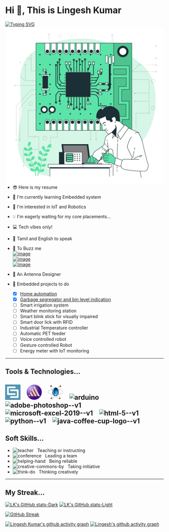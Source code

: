 # Hi 👋,  This is **Lingesh Kumar**

[![Typing SVG](https://readme-typing-svg.demolab.com?font=&size=14&pause=1000&color=FFFFFF&repeat=false&width=435&lines=Electronics+and+Communication+Engineering+Student)](https://git.io/typing-svg)
<img align="right" width="500" height="500" src="https://github.com/lingeshkumarkamaraj/lingeshkumarkamaraj/blob/main/printed-circuit-board-concept-illustration.png" alt="Electronics"/>

- 😎 Here is my resume
- 🛜 I'm currently learning Embedded system
- 🤖 I'm interested in IoT and Robotics
- 💡 I'm eagerly waiting for my core placements...
- 💻 Tech vibes only!
- 🔖 Tamil and English to speak
- 💬 To Buzz me <br>
   [ ![image](https://img.shields.io/badge/LinkedIn-0077B5?style=for-the-badge&logo=linkedin&logoColor=white)](www.linkedin.com/in/lingesh-kumar-kamaraj-49772327a)  <br> 
    [![image](https://img.shields.io/badge/Gmail-D14836?style=for-the-badge&logo=gmail&logoColor=white)](https://mail.google.com/mail/u/0/?tab=rm&ogbl#inbox?compose=GTvVlcSMVJLdNTQXlzLWKWBsJftjtGGNTDmdDwxTdcwRvfqgrHQCbCQjwvWxDvMpFZTFmmtvMWDNw)<br>
    [![image](https://img.shields.io/badge/Instagram-E4405F?style=for-the-badge&logo=instagram&logoColor=white)](https://www.instagram.com/this__is__lk?utm_source=qr)

- 📡 An Antenna Designer
- 🦾 Embedded projects to do 
    - [x] [Home automation](https://github.com/lingeshkumarkamaraj/Home-Automation/blob/main/README.md)
    - [x] [Garbage segregator and bin level indication](https://github.com/lingeshkumarkamaraj/Garbage-segregation-and-bin-level-indication/blob/main/README.md)
    - [ ] Smart irrigation system 
    - [ ] Weather monitoring station 
    - [ ] Smart blink stick for visually impaired 
    - [ ] Smart door lick with RFID 
    - [ ] Industrial Temperature controller 
    - [ ] Automatic PET feeder 
    - [ ] Voice controlled robot 
    - [ ] Gesture controlled Robot 
    - [ ] Energy meter with IoT monitoring 
---
## Tools & Technologies...
![Image](https://github.com/lingeshkumarkamaraj/lingeshkumarkamaraj/blob/main/CST.png) &nbsp;&nbsp; ![Image](https://github.com/lingeshkumarkamaraj/lingeshkumarkamaraj/blob/main/resize-174815513114553816581965692.png) &nbsp;&nbsp; ![Image](https://github.com/lingeshkumarkamaraj/lingeshkumarkamaraj/blob/main/proteus.png) &nbsp;&nbsp; <img width="48" height="48" src="https://img.icons8.com/fluency/48/arduino.png" alt="arduino"/> &nbsp;&nbsp; <img width="48" height="48" src="https://img.icons8.com/color/48/adobe-photoshop--v1.png" alt="adobe-photoshop--v1"/> &nbsp;&nbsp; <img width="48" height="48" src="https://img.icons8.com/color/48/microsoft-excel-2019--v1.png" alt="microsoft-excel-2019--v1"/> &nbsp;&nbsp; <img width="48" height="48" src="https://img.icons8.com/color/48/html-5--v1.png" alt="html-5--v1"/> &nbsp;&nbsp; <img width="48" height="48" src="https://img.icons8.com/color/48/python--v1.png" alt="python--v1"/> &nbsp;&nbsp; <img width="48" height="48" src="https://img.icons8.com/color/48/java-coffee-cup-logo--v1.png" alt="java-coffee-cup-logo--v1"/> <br>
---
## Soft Skills...
- <img width="25" height="25" src="https://img.icons8.com/color/48/teacher.png" alt="teacher"/> &nbsp; Teaching or instructing 
- <img width="25" height="25" src="https://img.icons8.com/parakeet/48/conference.png" alt="conference"/> &nbsp; Leading a team
- <img width="25" height="25" src="https://img.icons8.com/stencil/32/helping-hand.png" alt="helping-hand"/> &nbsp; Being reliable
- <img width="25" height="25" src="https://img.icons8.com/fluency/48/creative-commons-by.png" alt="creative-commons-by"/> &nbsp; Taking initiative
- <img width="25" height="25" src="https://img.icons8.com/color/48/think-do.png" alt="think-do"/> &nbsp; Thinking creatively
---
## My Streak...
[![LK's GitHub stats-Dark](https://github-readme-stats.vercel.app/api?username=lingeshkumarkamaraj&show_icons=true&theme=vision-friendly-dark#gh-dark-mode-only)](https://github.com/lingeshkumarkamaraj/github-readme-stats#gh-dark-mode-only)
[![LK's GitHub stats-Light](https://github-readme-stats.vercel.app/api?username=lingeshkumarkamaraj&show_icons=true&theme=gruvbox_light#gh-light-mode-only)](https://github.com/lingeshkumarkamaraj/github-readme-stats#gh-light-mode-only)

[![GitHub Streak](https://github-readme-streak-stats.herokuapp.com?user=lingeshkumarkamaraj&theme=apprentice)](https://git.io/streak-stats)

[![Lingesh Kumar's github activity graph](https://github-readme-activity-graph.vercel.app/graph?username=lingeshkumarkamaraj&bg_color=000000&color=ffffff&line=ffb000&point=332300&area=true&hide_border=true#gh-dark-mode-only)](https://github.com/ashutosh00710/github-readme-activity-graph#gh-dark-mode-only)
[![Lingesh's github activity graph](https://github-readme-activity-graph.vercel.app/graph?username=lingeshkumarkamaraj&bg_color=ffffff&color=000000&line=c08931&point=edd9a3&area=true&hide_border=true#gh-light-mode-only)](https://github.com/ashutosh00710/github-readme-activity-graph#gh-light-mode-only)
